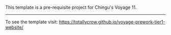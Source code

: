 This template is a pre-requisite project for Chingu's Voyage 11.
************

To see the template visit: https://totallycrow.github.io/voyage-prework-tier1-website/